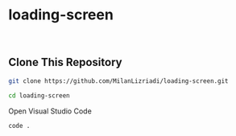 # loading-screen

<br>

## Clone This Repository
```bash
git clone https://github.com/MilanLizriadi/loading-screen.git

cd loading-screen
```

Open Visual Studio Code
```bash
code .
```
